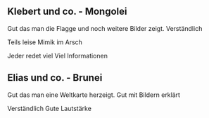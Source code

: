 ## Klebert und co. - Mongolei

Gut das man die Flagge und noch weitere Bilder zeigt.
Verständlich

Teils leise
Mimik im Arsch

Jeder redet viel
Viel Informationen

## Elias und co. - Brunei

Gut das man eine Weltkarte herzeigt.
Gut mit Bildern erklärt



Verständlich 
Gute Lautstärke
